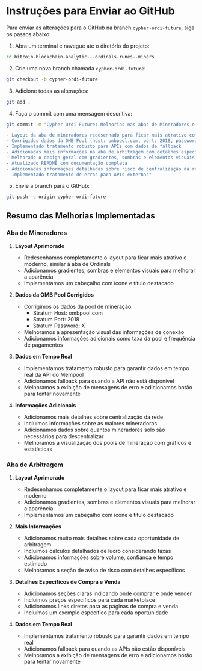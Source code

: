 # Instruções para Enviar ao GitHub

Para enviar as alterações para o GitHub na branch `cypher-ordi-future`, siga os passos abaixo:

1. Abra um terminal e navegue até o diretório do projeto:
```bash
cd bitcoin-blockchain-analytic---ordinals-runes--miners
```

2. Crie uma nova branch chamada `cypher-ordi-future`:
```bash
git checkout -b cypher-ordi-future
```

3. Adicione todas as alterações:
```bash
git add .
```

4. Faça o commit com uma mensagem descritiva:
```bash
git commit -m "Cypher Ordi Future: Melhorias nas abas de Mineradores e Arbitragem

- Layout da aba de mineradores redesenhado para ficar mais atrativo como a aba Ordinals
- Corrigidos dados da OMB Pool (host: ombpool.com, port: 2018, password: X)
- Implementado tratamento robusto para APIs com dados de fallback
- Adicionadas mais informações na aba de arbitragem com detalhes específicos de compra/venda
- Melhorado o design geral com gradientes, sombras e elementos visuais
- Atualizado README com documentação completa
- Adicionadas informações detalhadas sobre risco de centralização da rede Bitcoin
- Implementado tratamento de erros para APIs externas"
```

5. Envie a branch para o GitHub:
```bash
git push -u origin cypher-ordi-future
```

## Resumo das Melhorias Implementadas

### Aba de Mineradores
1. **Layout Aprimorado**
   - Redesenhamos completamente o layout para ficar mais atrativo e moderno, similar à aba de Ordinals
   - Adicionamos gradientes, sombras e elementos visuais para melhorar a aparência
   - Implementamos um cabeçalho com ícone e título destacado

2. **Dados da OMB Pool Corrigidos**
   - Corrigimos os dados da pool de mineração:
     - Stratum Host: ombpool.com
     - Stratum Port: 2018
     - Stratum Password: X
   - Melhoramos a apresentação visual das informações de conexão
   - Adicionamos informações adicionais como taxa da pool e frequência de pagamentos

3. **Dados em Tempo Real**
   - Implementamos tratamento robusto para garantir dados em tempo real da API do Mempool
   - Adicionamos fallback para quando a API não está disponível
   - Melhoramos a exibição de mensagens de erro e adicionamos botão para tentar novamente

4. **Informações Adicionais**
   - Adicionamos mais detalhes sobre centralização da rede
   - Incluímos informações sobre as maiores mineradoras
   - Adicionamos dados sobre quantos mineradores solo são necessários para descentralizar
   - Melhoramos a visualização dos pools de mineração com gráficos e estatísticas

### Aba de Arbitragem
1. **Layout Aprimorado**
   - Redesenhamos completamente o layout para ficar mais atrativo e moderno
   - Adicionamos gradientes, sombras e elementos visuais para melhorar a aparência
   - Implementamos um cabeçalho com ícone e título destacado

2. **Mais Informações**
   - Adicionamos muito mais detalhes sobre cada oportunidade de arbitragem
   - Incluímos cálculos detalhados de lucro considerando taxas
   - Adicionamos informações sobre volume, confiança e tempo estimado
   - Melhoramos a seção de aviso de risco com detalhes específicos

3. **Detalhes Específicos de Compra e Venda**
   - Adicionamos seções claras indicando onde comprar e onde vender
   - Incluímos preços específicos para cada marketplace
   - Adicionamos links diretos para as páginas de compra e venda
   - Incluímos um exemplo específico para cada oportunidade

4. **Dados em Tempo Real**
   - Implementamos tratamento robusto para garantir dados em tempo real
   - Adicionamos fallback para quando as APIs não estão disponíveis
   - Melhoramos a exibição de mensagens de erro e adicionamos botão para tentar novamente
